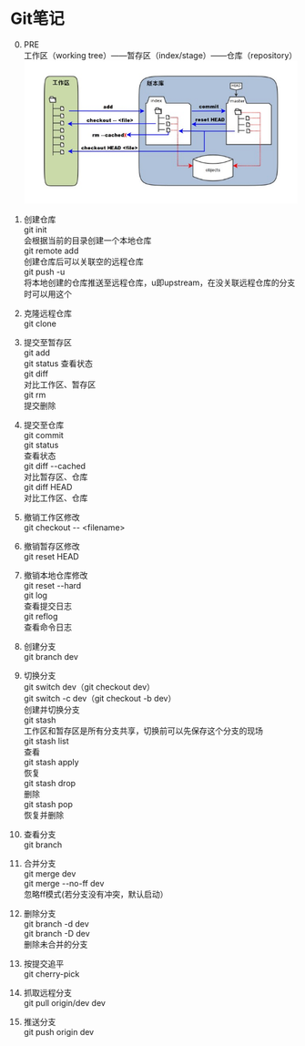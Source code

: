 # Git笔记

0. PRE  
工作区（working tree）——暂存区（index/stage）——仓库（repository）
![git基础概念](./pic/1352126739_7909.jpg)

1. 创建仓库  
git init  
会根据当前的目录创建一个本地仓库  
git remote add  
创建仓库后可以关联空的远程仓库  
git push -u  
将本地创建的仓库推送至远程仓库，u即upstream，在没关联远程仓库的分支时可以用这个

2. 克隆远程仓库  
git clone

3. 提交至暂存区  
git add  
git status
查看状态  
git diff  
对比工作区、暂存区  
git rm  
提交删除

4. 提交至仓库  
git commit  
git status  
查看状态  
git diff --cached  
对比暂存区、仓库  
git diff HEAD  
对比工作区、仓库

5. 撤销工作区修改  
git checkout -- \<filename>

6. 撤销暂存区修改  
git reset HEAD

7. 撤销本地仓库修改  
git reset --hard  
git log  
查看提交日志  
git reflog  
查看命令日志

8. 创建分支  
git branch dev

9. 切换分支  
git switch dev（git checkout dev）  
git switch -c dev（git checkout -b dev）  
创建并切换分支  
git stash  
工作区和暂存区是所有分支共享，切换前可以先保存这个分支的现场  
git stash list  
查看  
git stash apply  
恢复  
git stash drop  
删除  
git stash pop  
恢复并删除

10. 查看分支  
git branch

11. 合并分支  
git merge dev  
git merge --no-ff dev  
忽略ff模式(若分支没有冲突，默认启动）

12. 删除分支  
git branch -d dev  
git branch -D dev  
删除未合并的分支

13. 按提交追平  
git cherry-pick

14. 抓取远程分支  
git pull origin/dev dev

15. 推送分支  
git push origin dev
